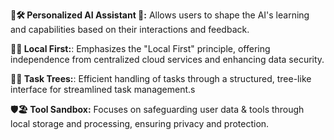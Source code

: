 
**👥🛠️ Personalized AI Assistant 🤖:**
Allows users to shape the AI's learning and capabilities based on their interactions and feedback.

**🏡🌟 Local First:**:
Emphasizes the "Local First" principle, offering independence from centralized cloud services and enhancing data security.

**🌳✅ Task Trees:**:
Efficient handling of tasks through a structured, tree-like interface for streamlined task management.s

**🛡️🏖️ Tool Sandbox:**
Focuses on safeguarding user data & tools through local storage and processing, ensuring privacy and protection.
